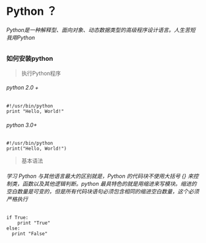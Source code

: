 # Python ？

###### Python是一种解释型、面向对象、动态数据类型的高级程序设计语言。人生苦短我用Python


###  如何安装python

>  执行Python程序

###### python 2.0 +
~~~
#!/usr/bin/python
print "Hello, World!"
~~~

###### python 3.0+
~~~
#!/usr/bin/python
print("Hello, World!")
~~~

> 基本语法

######  学习 Python 与其他语言最大的区别就是，Python 的代码块不使用大括号 {} 来控制类，函数以及其他逻辑判断。python 最具特色的就是用缩进来写模块。缩进的空白数量是可变的，但是所有代码块语句必须包含相同的缩进空白数量，这个必须严格执行
~~~
if True:
    print "True"
else:
  print "False"
~~~
